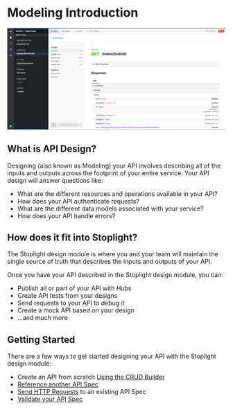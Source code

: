 # Modeling Introduction 

![Modeling Preview](https://github.com/stoplightio/docs/blob/develop/assets/images/modeling-intro.png?raw=true)

## What is API Design? 

Designing (also known as Modeling) your API involves describing all of the inputs and outputs across the footprint of your entire service. Your API design will answer questions like: 

- What are the different resources and operations available in your API?
- How does your API authenticate requests? 
- What are the different data models associated with your service? 
- How does your API handle errors? 

## How does it fit into Stoplight? 

The Stoplight design module is where you and your team will maintain the single source of truth that describes the inputs and outputs of your API. 

Once you have your API described in the Stoplight design module, you can: 

- Publish all or part of your API with Hubs 
- Create API tests from your designs 
- Send requests to your API to debug it 
- Create a mock API based on your design
- ...and much more 

## Getting Started 

There are a few ways to get started designing your API with the Stoplight design module:

- Create an API from scratch [Using the CRUD Builder](/modeling/modeling-with-openapi/using-the-crud-builder)
- [Reference another API Spec](/modeling/modeling-with-openapi/referencing-another-api-spec)
- [Send HTTP Requests](/modeling/modeling-with-openapi/sending-http-requests) to an existing API Spec 
- [Validate your API Spec](/modeling/modeling-with-openapi/validating-your-api-sec)
